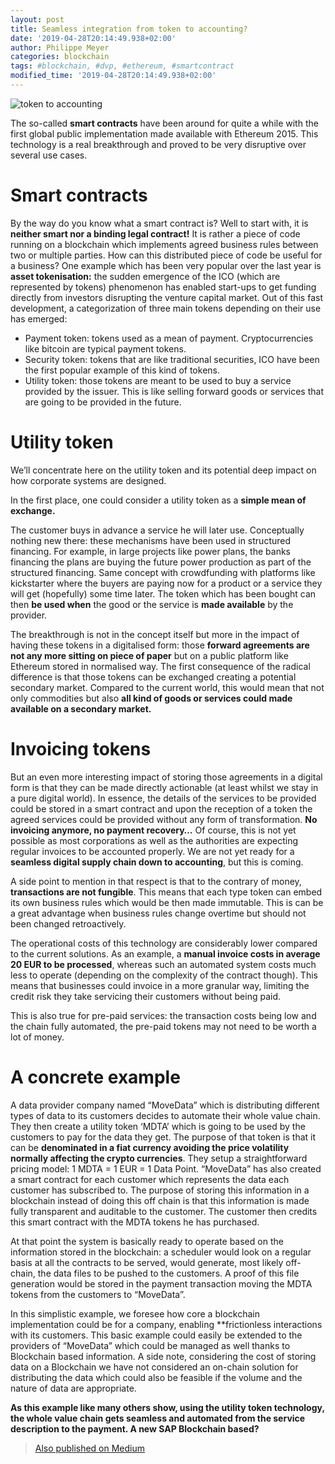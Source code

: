 ```yaml
---
layout: post
title: Seamless integration from token to accounting?
date: '2019-04-28T20:14:49.938+02:00'
author: Philippe Meyer
categories: blockchain
tags: #blockchain, #dvp, #ethereum, #smartcontract 
modified_time: '2019-04-28T20:14:49.938+02:00'
---
```

![token to accounting](https://PhilippeMeyer.github.io/docs/assets/images/tokenToAccounting.png)
  
  
The so-called **smart contracts** have been around for quite a while with the first global public implementation made available with Ethereum 2015. This technology is a real breakthrough and proved to be very disruptive over several use cases.

# Smart contracts #

By the way do you know what a smart contract is? Well to start with, it is **neither smart nor a binding legal contract!** It is rather a piece of code running on a blockchain which implements agreed business rules between two or multiple parties.
How can this distributed piece of code be useful for a business? One example which has been very popular over the last year is **asset tokenisation:** the sudden emergence of the ICO (which are represented by tokens) phenomenon has enabled start-ups to get funding directly from investors disrupting the venture capital market. Out of this fast development, a categorization of three main tokens depending on their use has emerged:
* Payment token: tokens used as a mean of payment. Cryptocurrencies like bitcoin are typical payment tokens.
* Security token: tokens that are like traditional securities, ICO have been the first popular example of this kind of tokens.
* Utility token: those tokens are meant to be used to buy a service provided by the issuer. This is like selling forward goods or services that are going to be provided in the future.

# Utility token #

We’ll concentrate here on the utility token and its potential deep impact on how corporate systems are designed.
  
  
In the first place, one could consider a utility token as a **simple mean of exchange.**
  
The customer buys in advance a service he will later use. Conceptually nothing new there: these mechanisms have been used in structured financing.
For example, in large projects like power plans, the banks financing the plans are buying the future power production as part of the structured financing.
Same concept with crowdfunding with platforms like kickstarter where the buyers are paying now for a product or a service they will get (hopefully) some time later. 
The token which has been bought can then **be used when** the good or the service is **made available** by the provider.
  
The breakthrough is not in the concept itself but more in the impact of having these tokens in a digitalised form: those **forward agreements are not any more sitting on piece of paper** but on a public platform like Ethereum stored in normalised way. 
The first consequence of the radical difference is that those tokens can be exchanged creating a potential secondary market. Compared to the current world, this would mean that not only commodities but also **all kind of goods or services could made available on a secondary market.** 

# Invoicing tokens  #
  
But an even more interesting impact of storing those agreements in a digital form is that they can be made directly actionable (at least whilst we stay in a pure digital world). 
In essence, the details of the services to be provided could be stored in a smart contract and upon the reception of a token the agreed services could be provided without any form of transformation. **No invoicing anymore, no payment recovery…**
Of course, this is not yet possible as most corporations as well as the authorities are expecting regular invoices to be accounted properly. We are not yet ready for a **seamless digital supply chain down to accounting**, but this is coming.
  
A side point to mention in that respect is that to the contrary of money, **transactions are not fungible**. This means that each type token can embed its own business rules which would be then made immutable.
This is can be a great advantage when business rules change overtime but should not been changed retroactively. 

The operational costs of this technology are considerably lower compared to the current solutions. As an example, a **manual invoice costs in average 20 EUR to be processed**, whereas such an automated system costs much less to operate (depending on the complexity of the contract though). 
This means that businesses could invoice in a more granular way, limiting the credit risk they take servicing their customers without being paid.
  
This is also true for pre-paid services: the transaction costs being low and the chain fully automated, the pre-paid tokens may not need to be worth a lot of money.

# A concrete example #

A data provider company named “MoveData” which is distributing different types of data to its customers decides to automate their whole value chain. 
They then create a utility token ‘MDTA’ which is going to be used by the customers to pay for the data they get. The purpose of that token is that it can be **denominated in a fiat currency avoiding the price volatility normally affecting the crypto currencies**. 
They setup a straightforward pricing model: 1 MDTA = 1 EUR = 1 Data Point.
“MoveData” has also created a smart contract for each customer which represents the data each customer has subscribed to. 
The purpose of storing this information in a blockchain instead of doing this off chain is that this information is made fully transparent and auditable to the customer. The customer then credits this smart contract with the MDTA tokens he has purchased.
  
At that point the system is basically ready to operate based on the information stored in the blockchain: a scheduler would look on a regular basis at all the contracts to be served, would generate, most likely off-chain, the data files to be pushed to the customers. 
A proof of this file generation would be stored in the payment transaction moving the MDTA tokens from the customers to “MoveData”.
  
In this simplistic example, we foresee how core a blockchain implementation could be for a company, enabling **frictionless interactions with its customers. This basic example could easily be extended to the providers of “MoveData” which could be managed as well thanks to Blockchain based information.
A side note, considering the cost of storing data on a Blockchain we have not considered an on-chain solution for distributing the data which could also be feasible if the volume and the nature of data are appropriate.
  
**As this example like many others show, using the utility token technology, the whole value chain gets seamless and automated from the service description to the payment. A new SAP Blockchain based?**
  
  
  
>[Also published on Medium](https://medium.com/@philippe.famille.meyer/seamless-integration-from-tokens-to-accounting-eea4569ed6af)
>
